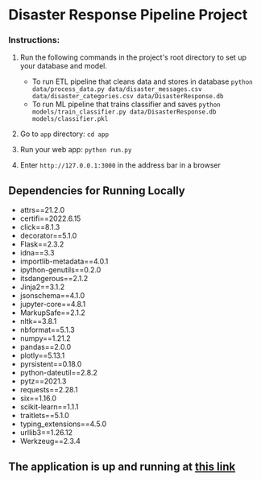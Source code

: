 # Disaster Response Pipeline Project

### Instructions:
1. Run the following commands in the project's root directory to set up your database and model.

    - To run ETL pipeline that cleans data and stores in database
        `python data/process_data.py data/disaster_messages.csv data/disaster_categories.csv data/DisasterResponse.db`
    - To run ML pipeline that trains classifier and saves
        `python models/train_classifier.py data/DisasterResponse.db models/classifier.pkl`

2. Go to `app` directory: `cd app`

3. Run your web app: `python run.py`

4. Enter `http://127.0.0.1:3000` in the address bar in a browser

## Dependencies for Running Locally

* attrs==21.2.0
* certifi==2022.6.15
* click==8.1.3
* decorator==5.1.0
* Flask==2.3.2
* idna==3.3
* importlib-metadata==4.0.1
* ipython-genutils==0.2.0
* itsdangerous==2.1.2
* Jinja2==3.1.2
* jsonschema==4.1.0
* jupyter-core==4.8.1
* MarkupSafe==2.1.2
* nltk==3.8.1
* nbformat==5.1.3
* numpy==1.21.2
* pandas==2.0.0
* plotly==5.13.1
* pyrsistent==0.18.0
* python-dateutil==2.8.2
* pytz==2021.3
* requests==2.28.1
* six==1.16.0
* scikit-learn==1.1.1
* traitlets==5.1.0
* typing_extensions==4.5.0
* urllib3==1.26.12
* Werkzeug==2.3.4

## The application is up and running at [this link](https://hedeya-disaster-response-app.herokuapp.com/)
